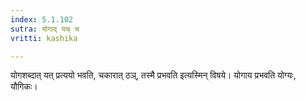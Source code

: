 ```yaml
---
index: 5.1.102
sutra: योगाद् यच् च
vritti: kashika

---
```

योगशब्दात् यत् प्रत्ययो भवति, चकारात् ठञ्, तस्मै प्रभवति इत्यस्मिन् विषये। योगाय प्रभवति योग्यः, यौगिकः।